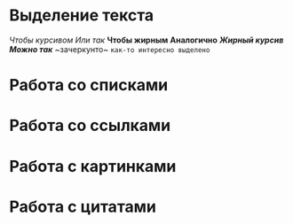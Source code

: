 # Выделение текста

*Чтобы курсивом* _Или так_
**Чтобы жирным** __Аналогично__
**_Жирный курсив_** __*Можно так*__
~зачеркунто~
`как-то интересно выделено`

# Работа со списками

# Работа со ссылками

# Работа с картинками

# Работа с цитатами

